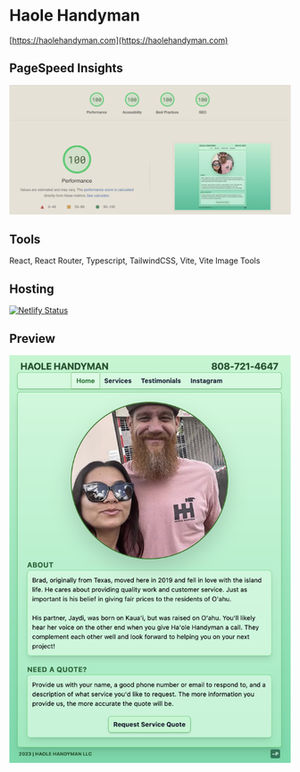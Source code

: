 # Haole Handyman

[https://haolehandyman.com](https://haolehandyman.com)

## PageSpeed Insights

<img src="./public/speed.png" width="600" height="auto">

## Tools

React, React Router, Typescript, TailwindCSS, Vite, Vite Image Tools

## Hosting

[![Netlify Status](https://api.netlify.com/api/v1/badges/d7753f92-48f3-4281-9e76-6b3eb318f627/deploy-status)](https://app.netlify.com/sites/gentle-truffle-cd88a3/deploys)

## Preview

<img src="./public/preview.png" width="600" height="auto">
